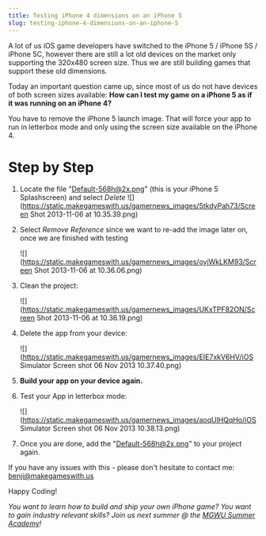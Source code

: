 ```yaml
---
title: Testing iPhone 4 dimensions on an iPhone 5
slug: testing-iphone-4-dimensions-on-an-iphone-5
---            
```


A lot of us iOS game developers have switched to the iPhone 5 / iPhone 5S / iPhone 5C, however there are still a lot old devices on the market only supporting the 320x480 screen size. Thus we are still building games that support these old dimensions.

Today an important question came up, since most of us do not have devices of both screen sizes available: **How can I test my game on a iPhone 5 as if it was running on an iPhone 4?**

You have to remove the iPhone 5 launch image. That will force your app to run in letterbox mode and only using the screen size available on the iPhone 4.

# Step by Step

1.  Locate the file "Default-568h@2x.png" (this is your iPhone 5 Splashscreen) and select *Delete*
    ![](https://static.makegameswith.us/gamernews_images/5tkdyPah73/Screen Shot 2013-11-06 at 10.35.39.png)

2.  Select *Remove Reference* since we want to re-add the image later on, once we are finished with testing

    ![](https://static.makegameswith.us/gamernews_images/ovjWkLKM93/Screen Shot 2013-11-06 at 10.36.06.png)

3.  Clean the project:

    ![](https://static.makegameswith.us/gamernews_images/UKxTPF82ON/Screen Shot 2013-11-06 at 10.36.19.png)

4.  Delete the app from your device:

    ![](https://static.makegameswith.us/gamernews_images/EIE7xkV6HV/iOS Simulator Screen shot 06 Nov 2013 10.37.40.png)

5.  **Build your app on your device again.**
6.  Test your App in letterbox mode:

    ![](https://static.makegameswith.us/gamernews_images/aoqUlHQqHo/iOS Simulator Screen shot 06 Nov 2013 10.38.13.png)

7.  Once you are done, add the "Default-568h@2x.png" to your project again.

If you have any issues with this - please don't hesitate to contact me: benji@makegameswith.us

Happy Coding!

*You want to learn how to build and ship your own iPhone game? You want to gain industry relevant skills? Join us next summer @ the [MGWU Summer Academy](https://www.makegameswith.us/summer-academy/)!*
